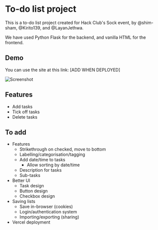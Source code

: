 # To-do list project

This is a to-do list project created for Hack Club's Sock event, by @shim-sham, @Kirito139, and @LayanJethwa.

We have used Python Flask for the backend, and vanilla HTML for the frontend.
## Demo

You can use the site at this link: [ADD WHEN DEPLOYED]

![Screenshot](LINK_TO_SCREENSHOT)
## Features

- Add tasks
- Tick off tasks
- Delete tasks
## To add

- Features
    - Strikethrough on checked, move to bottom
    - Labelling/categorisation/tagging
    - Add date/time to tasks
        - Allow sorting by date/time
    - Description for tasks
    - Sub-tasks
- Better UI
    - Task design
    - Button design
    - Checkbox design
- Saving lists
    - Save in-browser (cookies)
    - Login/authentication system
    - Importing/exporting (sharing)
- Vercel deployment